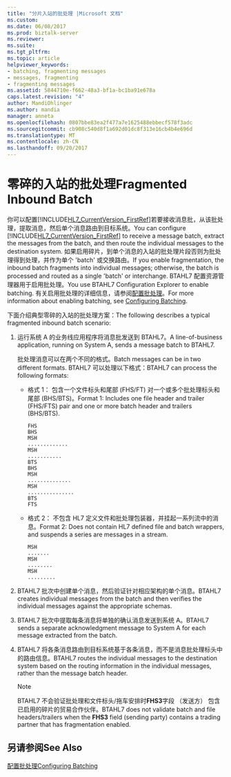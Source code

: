 ```yaml
---
title: "分片入站的批处理 |Microsoft 文档"
ms.custom: 
ms.date: 06/08/2017
ms.prod: biztalk-server
ms.reviewer: 
ms.suite: 
ms.tgt_pltfrm: 
ms.topic: article
helpviewer_keywords:
- batching, fragmenting messages
- messages, fragmenting
- fragmenting messages
ms.assetid: 5844710e-f662-48a3-bf1a-bc1ba91e678a
caps.latest.revision: "4"
author: MandiOhlinger
ms.author: mandia
manager: anneta
ms.openlocfilehash: 0807bbe83ea2f477a7e1625488ebbecf578f3adc
ms.sourcegitcommit: cb908c540d8f1a692d01dc8f313e16cb4b4e696d
ms.translationtype: MT
ms.contentlocale: zh-CN
ms.lasthandoff: 09/20/2017
---
```

# <a name="fragmented-inbound-batch"></a><span data-ttu-id="6bbb2-102">零碎的入站的批处理</span><span class="sxs-lookup"><span data-stu-id="6bbb2-102">Fragmented Inbound Batch</span></span>
<span data-ttu-id="6bbb2-103">你可以配置[!INCLUDE[HL7_CurrentVersion_FirstRef](../../includes/hl7-currentversion-firstref-md.md)]若要接收消息批，从该批处理，提取消息，然后单个消息路由到目标系统。</span><span class="sxs-lookup"><span data-stu-id="6bbb2-103">You can configure [!INCLUDE[HL7_CurrentVersion_FirstRef](../../includes/hl7-currentversion-firstref-md.md)] to receive a message batch, extract the messages from the batch, and then route the individual messages to the destination system.</span></span> <span data-ttu-id="6bbb2-104">如果启用碎片，到单个消息的入站的批处理片段否则为批处理得到处理，并作为单个 'batch' 或交换路由。</span><span class="sxs-lookup"><span data-stu-id="6bbb2-104">If you enable fragmentation, the inbound batch fragments into individual messages; otherwise, the batch is processed and routed as a single 'batch' or interchange.</span></span> <span data-ttu-id="6bbb2-105">BTAHL7 配置资源管理器用于启用批处理。</span><span class="sxs-lookup"><span data-stu-id="6bbb2-105">You use BTAHL7 Configuration Explorer to enable batching.</span></span> <span data-ttu-id="6bbb2-106">有关启用批处理的详细信息，请参阅[配置批处理](../../adapters-and-accelerators/accelerator-hl7/configuring-batching.md)。</span><span class="sxs-lookup"><span data-stu-id="6bbb2-106">For more information about enabling batching, see [Configuring Batching](../../adapters-and-accelerators/accelerator-hl7/configuring-batching.md).</span></span>  
  
 <span data-ttu-id="6bbb2-107">下面介绍典型零碎的入站的批处理方案：</span><span class="sxs-lookup"><span data-stu-id="6bbb2-107">The following describes a typical fragmented inbound batch scenario:</span></span>  
  
1.  <span data-ttu-id="6bbb2-108">运行系统 A 的业务线应用程序将消息批发送到 BTAHL7。</span><span class="sxs-lookup"><span data-stu-id="6bbb2-108">A line-of-business application, running on System A, sends a message batch to BTAHL7.</span></span>  
  
     <span data-ttu-id="6bbb2-109">批处理消息可以在两个不同的格式。</span><span class="sxs-lookup"><span data-stu-id="6bbb2-109">Batch messages can be in two different formats.</span></span> <span data-ttu-id="6bbb2-110">BTAHL7 可以处理以下格式：</span><span class="sxs-lookup"><span data-stu-id="6bbb2-110">BTAHL7 can process the following formats:</span></span>  
  
    -   <span data-ttu-id="6bbb2-111">格式 1： 包含一个文件标头和尾部 (FHS/FT) 对一个或多个批处理标头和尾部 (BHS/BTS)。</span><span class="sxs-lookup"><span data-stu-id="6bbb2-111">Format 1: Includes one file header and trailer (FHS/FTS) pair and one or more batch header and trailers (BHS/BTS).</span></span>  
  
        ```  
        FHS  
        BHS  
        MSH  
        .............  
        MSH  
        ...........  
        BTS  
        BHS  
        MSH  
        ..............  
        MSH  
        ...............  
        BTS  
        FTS  
        ```  
  
    -   <span data-ttu-id="6bbb2-112">格式 2： 不包含 HL7 定义文件和批处理包装器，并挂起一系列流中的消息。</span><span class="sxs-lookup"><span data-stu-id="6bbb2-112">Format 2: Does not contain HL7 defined file and batch wrappers, and suspends a series are messages in a stream.</span></span>  
  
        ```  
        MSH  
        .......  
        MSH  
        ........  
        MSH  
        .........  
        ```  
  
2.  <span data-ttu-id="6bbb2-113">BTAHL7 批次中创建单个消息，然后验证针对相应架构的单个消息。</span><span class="sxs-lookup"><span data-stu-id="6bbb2-113">BTAHL7 creates individual messages from the batch and then verifies the individual messages against the appropriate schemas.</span></span>  
  
3.  <span data-ttu-id="6bbb2-114">BTAHL7 批次中提取每条消息将单独的确认消息发送到系统 A。</span><span class="sxs-lookup"><span data-stu-id="6bbb2-114">BTAHL7 sends a separate acknowledgment message to System A for each message extracted from the batch.</span></span>  
  
4.  <span data-ttu-id="6bbb2-115">BTAHL7 将各条消息路由到目标系统基于各条消息，而不是消息批处理标头中的路由信息。</span><span class="sxs-lookup"><span data-stu-id="6bbb2-115">BTAHL7 routes the individual messages to the destination system based on the routing information in the individual messages, rather than the message batch header.</span></span>  
  
    > [!NOTE]
    >  <span data-ttu-id="6bbb2-116">BTAHL7 不会验证批处理和文件标头/拖车安排时**FHS3**字段 （发送方） 包含已启用的碎片的贸易合作伙伴。</span><span class="sxs-lookup"><span data-stu-id="6bbb2-116">BTAHL7 does not validate batch and file headers/trailers when the **FHS3** field (sending party) contains a trading partner that has fragmentation enabled.</span></span>  
  
## <a name="see-also"></a><span data-ttu-id="6bbb2-117">另请参阅</span><span class="sxs-lookup"><span data-stu-id="6bbb2-117">See Also</span></span>  
 [<span data-ttu-id="6bbb2-118">配置批处理</span><span class="sxs-lookup"><span data-stu-id="6bbb2-118">Configuring Batching</span></span>](../../adapters-and-accelerators/accelerator-hl7/configuring-batching.md)